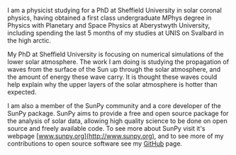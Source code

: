 <!-- 
.. title: Stuart Mumford
.. slug: index
.. date: 2014/01/26 00:27:08
.. tags: 
.. link: 
.. description: 
.. type: text
-->

I am a physicist studying for a PhD at Sheffield University in solar coronal
physics, having obtained a first class undergraduate MPhys degree in Physics
with Planetary and Space Physics at Aberystwyth University, including spending
the last 5 months of my studies at UNIS on Svalbard in the high arctic. 

My PhD at Sheffield University is focusing on numerical simulations of the
lower solar atmosphere. The work I am doing is studying the propagation of
waves from the surface of the Sun up through the solar atmosphere, and the
amount of energy these wave carry. It is thought these waves could help explain
why the upper layers of the solar atmosphere is hotter than expected.

I am also a member of the SunPy community and a core developer of the SunPy
package. SunPy aims to provide a free and open source package for the analysis
of solar data, allowing high quality science to be done on open source and
freely available code. To see more about SunPy visit it's webpage
[www.sunpy.org](http://www.sunpy.org), and to see more of my contributions to open source software see
my [GitHub](https://github.com/Cadair) page.

